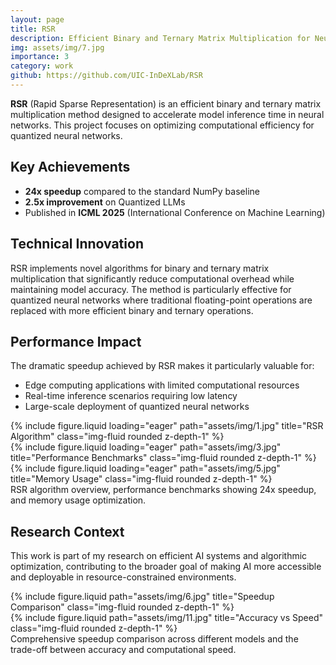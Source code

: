 ```yaml
---
layout: page
title: RSR
description: Efficient Binary and Ternary Matrix Multiplication for Neural Network Acceleration
img: assets/img/7.jpg
importance: 3
category: work
github: https://github.com/UIC-InDeXLab/RSR
---
```


**RSR** (Rapid Sparse Representation) is an efficient binary and ternary matrix multiplication method designed to accelerate model inference time in neural networks. This project focuses on optimizing computational efficiency for quantized neural networks.

## Key Achievements

- **24x speedup** compared to the standard NumPy baseline
- **2.5x improvement** on Quantized LLMs
- Published in **ICML 2025** (International Conference on Machine Learning)

## Technical Innovation

RSR implements novel algorithms for binary and ternary matrix multiplication that significantly reduce computational overhead while maintaining model accuracy. The method is particularly effective for quantized neural networks where traditional floating-point operations are replaced with more efficient binary and ternary operations.

## Performance Impact

The dramatic speedup achieved by RSR makes it particularly valuable for:
- Edge computing applications with limited computational resources
- Real-time inference scenarios requiring low latency
- Large-scale deployment of quantized neural networks

<div class="row">
    <div class="col-sm mt-3 mt-md-0">
        {% include figure.liquid loading="eager" path="assets/img/1.jpg" title="RSR Algorithm" class="img-fluid rounded z-depth-1" %}
    </div>
    <div class="col-sm mt-3 mt-md-0">
        {% include figure.liquid loading="eager" path="assets/img/3.jpg" title="Performance Benchmarks" class="img-fluid rounded z-depth-1" %}
    </div>
    <div class="col-sm mt-3 mt-md-0">
        {% include figure.liquid loading="eager" path="assets/img/5.jpg" title="Memory Usage" class="img-fluid rounded z-depth-1" %}
    </div>
</div>
<div class="caption">
    RSR algorithm overview, performance benchmarks showing 24x speedup, and memory usage optimization.
</div>

## Research Context

This work is part of my research on efficient AI systems and algorithmic optimization, contributing to the broader goal of making AI more accessible and deployable in resource-constrained environments.

<div class="row justify-content-sm-center">
    <div class="col-sm-8 mt-3 mt-md-0">
        {% include figure.liquid path="assets/img/6.jpg" title="Speedup Comparison" class="img-fluid rounded z-depth-1" %}
    </div>
    <div class="col-sm-4 mt-3 mt-md-0">
        {% include figure.liquid path="assets/img/11.jpg" title="Accuracy vs Speed" class="img-fluid rounded z-depth-1" %}
    </div>
</div>
<div class="caption">
    Comprehensive speedup comparison across different models and the trade-off between accuracy and computational speed.
</div>

